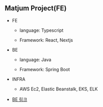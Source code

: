 ## Matjum Project(FE)

- FE

    - language: Typescript

    - Framework: React, Nextjs

- BE

    - language: Java

    - Framework: Spring Boot

- INFRA

    - AWS Ec2, Elastic Beanstalk, EKS, ELK


- [BE 링크](https://github.com/6democratickim9/matjum-BE)